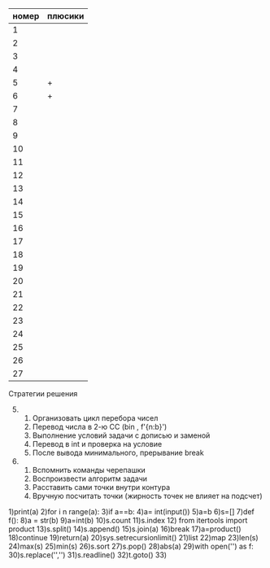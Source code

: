 | номер | плюсики |
| ------ | ------ |
| 1 |  |
| 2 |  |
| 3 |  |
| 4 |  |
| 5 | + |
| 6 | + |
| 7 |  |
| 8 |  |
| 9 |  |
| 10 |  |
| 11 |  |
| 12 |  |
| 13 |  |
| 14 |  |
| 15 |  |
| 16 |  |
| 17 |  |
| 18 |  |
| 19 |  |
| 20 |  |
| 21 |  |
| 22 |  |
| 23 |  |
| 24 |  |
| 25 |  |
| 26 |  |
| 27 |  |

Стратегии решения

5) 1. Организовать цикл перебора чисел 
   2. Перевод числа в 2-ю СС (bin , f'{n:b}') 
   3. Выполнение условий задачи с дописью и заменой 
   4. Перевод в int и проверка на условие 
   5. После вывода минимального, прерывание break 

6) 1. Вспомнить команды черепашки
   2. Воспроизвести алгоритм задачи
   3. Расставить сами точки внутри контура
   4. Вручную посчитать точки (жирность точек не влияет на подсчет)


1)print(a)
2)for i n range(a):
3)if a==b:
4)a= int(input())
5)a=b
6)s=[]
7)def f():
8)a = str(b)
9)a=int(b)
10)s.count
11)s.index
12) from itertools import product
13)s.split()
14)s.append()
15)s.join(a)
16)break
17)a=product()
18)continue
19)return(a)
20)sys.setrecursionlimit()
21)list
22)map
23)len(s)
24)max(s)
25)min(s)
26)s.sort
27)s.pop()
28)abs(a)
29)with open('') as f:
30)s.replace('','')
31)s.readline()
32)t.goto()
33)
